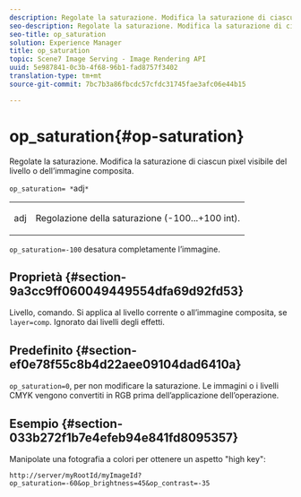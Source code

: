 ```yaml
---
description: Regolate la saturazione. Modifica la saturazione di ciascun pixel visibile del livello o dell’immagine composita.
seo-description: Regolate la saturazione. Modifica la saturazione di ciascun pixel visibile del livello o dell’immagine composita.
seo-title: op_saturation
solution: Experience Manager
title: op_saturation
topic: Scene7 Image Serving - Image Rendering API
uuid: 5e987841-0c3b-4f68-96b1-fad8757f3402
translation-type: tm+mt
source-git-commit: 7bc7b3a86fbcdc57cfdc31745fae3afc06e44b15

---
```



# op_saturation{#op-saturation}

Regolate la saturazione. Modifica la saturazione di ciascun pixel visibile del livello o dell’immagine composita.

`op_saturation= *`adj`*`

<table id="simpletable_5F118A28FE674B06A16F6F19C56B4594"> 
 <tr class="strow"> 
  <td class="stentry"> <p><span class="varname"> adj</span> </p> </td> 
  <td class="stentry"> <p>Regolazione della saturazione (-100...+100 int). </p></td> 
 </tr> 
</table>

`op_saturation=-100` desatura completamente l’immagine.

## Proprietà {#section-9a3cc9ff060049449554dfa69d92fd53}

Livello, comando. Si applica al livello corrente o all’immagine composita, se `layer=comp`. Ignorato dai livelli degli effetti.

## Predefinito {#section-ef0e78f55c8b4d22aee09104dad6410a}

`op_saturation=0`, per non modificare la saturazione. Le immagini o i livelli CMYK vengono convertiti in RGB prima dell’applicazione dell’operazione.

## Esempio {#section-033b272f1b7e4efeb94e841fd8095357}

Manipolate una fotografia a colori per ottenere un aspetto &quot;high key&quot;:

`http://server/myRootId/myImageId?op_saturation=-60&op_brightness=45&op_contrast=-35`
